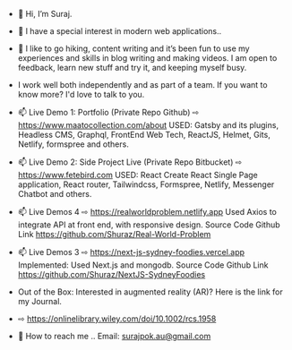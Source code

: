 - 👋 Hi, I’m Suraj.
- 👀 I have a special interest in modern web applications..

- 🌱 I like to go hiking, content writing and it’s been fun to use my experiences and skills in blog writing and making videos. I am open to feedback, learn new stuff and try it, and keeping myself busy.
-  I work well both independently and as part of a team. If you want to know more? I'd love to talk to you.
 
-  📫  Live Demo 1:  Portfolio (Private Repo Github) ⇨  https://www.maatocollection.com/about
       USED:  Gatsby and its plugins, Headless CMS, Graphql, FrontEnd Web Tech, ReactJS, Helmet, Gits, Netlify, formspree and others.
       
-  📫  Live Demo 2:  Side Project Live (Private Repo Bitbucket) ⇨  https://www.fetebird.com
       USED:  React Create React Single Page application, React router, Tailwindcss, Formspree, Netlify, Messenger Chatbot  and others.
       
-  📫  Live Demos 4 ⇨  https://realworldproblem.netlify.app
       Used Axios to integrate API at front end, with responsive design.
       Source Code Github Link  https://github.com/Shuraz/Real-World-Problem
       
-  📫  Live Demos 3 ⇨  https://next-js-sydney-foodies.vercel.app
       Implemented: Used Next.js and mongodb.
       Source Code Github Link https://github.com/Shuraz/NextJS-SydneyFoodies

- Out of the Box: Interested in augmented reality (AR)? Here is the link for my Journal.
- ⇨ https://onlinelibrary.wiley.com/doi/10.1002/rcs.1958


- 📨 How to reach me ..  Email: surajpok.au@gmail.com

<!---
Shuraz/Shuraz is a ✨ special ✨ repository because its `README.md` (this file) appears on your GitHub profile.
You can click the Preview link to take a look at your changes.
--->

